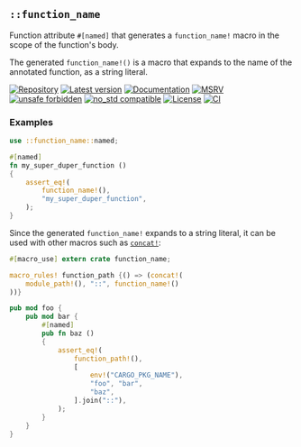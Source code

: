 ## `::function_name`

Function attribute `#[named]` that generates a `function_name!` macro
in the scope of the function's body.

The generated `function_name!()` is a macro that expands to
the name of the annotated function, as a string literal.

[![Repository](https://img.shields.io/badge/repository-GitHub-brightgreen.svg)](
https://github.com/danielhenrymantilla/rust-function_name)
[![Latest version](https://img.shields.io/crates/v/function_name.svg)](
https://crates.io/crates/function_name)
[![Documentation](https://docs.rs/function_name/badge.svg)](
https://docs.rs/function_name)
[![MSRV](https://img.shields.io/badge/MSRV-1.45.0-white)](
https://gist.github.com/danielhenrymantilla/8e5b721b3929084562f8f65668920c33)
[![unsafe forbidden](https://img.shields.io/badge/unsafe-forbidden-success.svg)](
https://github.com/rust-secure-code/safety-dance/)
[![no_std compatible](https://img.shields.io/badge/no__std-compatible-success.svg)](
https://github.com/rust-secure-code/safety-dance/)
[![License](https://img.shields.io/crates/l/function_name.svg)](
https://github.com/danielhenrymantilla/rust-function_name/blob/master/LICENSE-ZLIB)
[![CI](https://github.com/danielhenrymantilla/rust-function_name/workflows/CI/badge.svg)](
https://github.com/danielhenrymantilla/rust-function_name/actions)

### Examples

```rust
use ::function_name::named;

#[named]
fn my_super_duper_function ()
{
    assert_eq!(
        function_name!(),
        "my_super_duper_function",
    );
}
```

Since the generated `function_name!` expands to a string literal,
it can be used with other macros such as [`concat!`](
https://doc.rust-lang.org/std/macro.concat.html):


```rust
#[macro_use] extern crate function_name;

macro_rules! function_path {() => (concat!(
    module_path!(), "::", function_name!()
))}

pub mod foo {
    pub mod bar {
        #[named]
        pub fn baz ()
        {
            assert_eq!(
                function_path!(),
                [
                    env!("CARGO_PKG_NAME"),
                    "foo", "bar",
                    "baz",
                ].join("::"),
            );
        }
    }
}
```

[Repository]: https://github.com/danielhenrymantilla/rust-function_name
[Documentation]: https://docs.rs/function_name
[crates.io]: https://crates.io/crates/function_name
